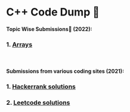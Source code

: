 # C++ Code Dump 📑️
#### Topic Wise Submissions🌟️ (2022):
### 1. [Arrays](https://github.com/Aishanipach/Cpp-Codes/tree/main/Arrays)
<br>

#### Submissions from various coding sites (2021):
### 1. [Hackerrank solutions](https://github.com/Aishanipach/Cpp-Codes/tree/main/Hackerrank)
### 2. [Leetcode solutions](https://github.com/Aishanipach/Cpp-Codes/tree/main/Leetcode)
